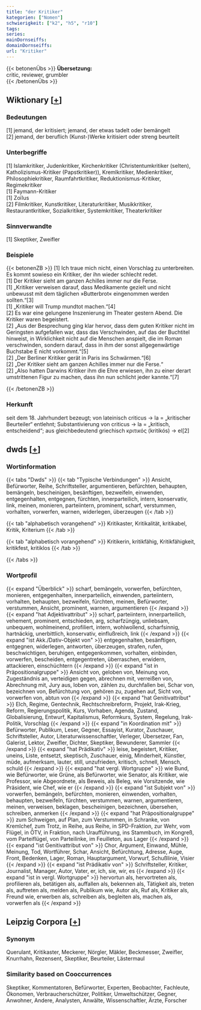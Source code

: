 ```yaml
---
title: "der Kritiker"
kategorien: ["Nomen"]
schwierigkeit: ["k2", "h5", "r10"]
tags:
series:
mainDornseiffs:
domainDornseiffs:
url: "Kritiker"
---
```


{{< betonenÜbs >}}
**Übersetzung:**  
critic, reviewer, grumbler  
{{< /betonenÜbs >}}

## Wiktionary [[+](https://de.wiktionary.org/wiki/Kritiker)]

### Bedeutungen
[1] jemand, der kritisiert; jemand, der etwas tadelt oder bemängelt  
[2] jemand, der beruflich (Kunst-)Werke kritisiert oder streng beurteilt  

### Unterbegriffe
[1] Islamkritiker, Judenkritiker, Kirchenkritiker (Christentumkritiker (selten), Katholizismus-Kritiker (Papstkritiker)), Kremlkritiker, Medienkritiker, Philosophiekritiker, Raumfahrtkritiker, Reduktionismus-Kritiker, Regimekritiker  
[1] Faymann-Kritiker  
[1] Zoïlus  
[2] Filmkritiker, Kunstkritiker, Literaturkritiker, Musikkritiker, Restaurantkritiker, Sozialkritiker, Systemkritiker, Theaterkritiker  

### Sinnverwandte
[1] Skeptiker, Zweifler  

### Beispiele
{{< betonenZB >}}
[1] Ich traue mich nicht, einen Vorschlag zu unterbreiten. Es kommt sowieso ein Kritiker, der ihn wieder schlecht redet.  
[1] Der Kritiker sieht am ganzen Achilles immer nur die Ferse.  
[1] „Kritiker verweisen darauf, dass Medikamente gezielt und nicht unbewusst mit dem täglichen »Butterbrot« eingenommen werden sollten.“[3]  
[1] „Kritiker will Trump mundtot machen.“[4]  
[2] Es war eine gelungene Inszenierung im Theater gestern Abend. Die Kritiker waren begeistert.  
[2] „Aus der Besprechung ging klar hervor, dass dem guten Kritiker nicht im Geringsten aufgefallen war, dass das Verschwinden, auf das der Buchtitel hinweist, in Wirklichkeit nicht auf die Menschen anspielt, die im Roman verschwinden, sondern darauf, dass in ihm der sonst allgegenwärtige Buchstabe E nicht vorkommt.“[5]  
[2] „Der Berliner Kritiker gerät in Paris ins Schwärmen.“[6]  
[2] „Der Kritiker sieht am ganzen Achilles immer nur die Ferse.“  
[2] „Also hatten Darwins Kritiker ihm die Ehre erwiesen, ihn zu einer derart umstrittenen Figur zu machen, dass ihn nun schlicht jeder kannte.“[7]  

{{< /betonenZB >}}
### Herkunft
seit dem 18. Jahrhundert bezeugt; von lateinisch criticus → la = „kritischer Beurteiler“ entlehnt; Substantivierung von criticus → la = „kritisch, entscheidend“; aus gleichbedeutend griechisch κριτικός (kritikós) → el[2]  



## dwds [[+](https://www.dwds.de/wb/Kritiker)]

### Wortinformation
{{< tabs "Dwds" >}}
{{< tab "Typische Verbindungen" >}}
Ansicht, Befürworter, Reihe, Schriftsteller, argumentieren, befürchten, behaupten, bemängeln, bescheinigen, besänftigen, bezweifeln, einwenden, entgegenhalten, entgegnen, fürchten, innerparteilich, intern, konservativ, link, meinen, monieren, parteiintern, prominent, scharf, verstummen, vorhalten, vorwerfen, warnen, widerlegen, überzeugen
{{< /tab >}}

{{< tab "alphabetisch vorangehend" >}}
Kritikaster, Kritikalität, kritikabel, Kritik, Kriterium
{{< /tab >}}

{{< tab "alphabetisch vorangehend" >}}
Kritikerin, kritikfähig, Kritikfähigkeit, kritikfest, kritiklos
{{< /tab >}}

{{< /tabs >}}

### Wortprofil
{{< expand "Überblick" >}} scharf, bemängeln, vorwerfen, befürchten, monieren, entgegenhalten, innerparteilich, einwenden, parteiintern, vorhalten, behaupten, bezweifeln, fürchten, meinen, Befürworter, verstummen, Ansicht, prominent, warnen, argumentieren {{< /expand >}}
{{< expand "hat Adjektivattribut" >}} scharf, parteiintern, innerparteilich, vehement, prominent, entschieden, arg, scharfzüngig, unliebsam, unbequem, wohlmeinend, profiliert, intern, wohlwollend, scharfsinnig, hartnäckig, unerbittlich, konservativ, einflußreich, link {{< /expand >}}
{{< expand "ist Akk./Dativ-Objekt von" >}} entgegenhalten, besänftigen, entgegnen, widerlegen, antworten, überzeugen, strafen, rufen, beschwichtigen, beruhigen, entgegenkommen, vorhalten, einbinden, vorwerfen, bescheiden, entgegentreten, überraschen, erwidern, attackieren, einschüchtern {{< /expand >}}
{{< expand "ist in Präpositionalgruppe" >}} Ansicht von, geloben von, Meinung von, Zugeständnis an, verteidigen gegen, abrechnen mit, verreißen von, Abrechnung mit, Jury aus, loben von, zählen zu, durchfallen bei, Schar von, bezeichnen von, Befürchtung von, gehören zu, zugehen auf, Sicht von, vorwerfen von, abtun von {{< /expand >}}
{{< expand "hat Genitivattribut" >}} Elch, Regime, Gentechnik, Rechtschreibreform, Projekt, Irak-Krieg, Reform, Regierungspolitik, Kurs, Vorhaben, Agenda, Zustand, Globalisierung, Entwurf, Kapitalismus, Reformkurs, System, Regelung, Irak-Politik, Vorschlag {{< /expand >}}
{{< expand "in Koordination mit" >}} Befürworter, Publikum, Leser, Gegner, Essayist, Kurator, Zuschauer, Schriftsteller, Autor, Literaturwissenschaftler, Verleger, Übersetzer, Fan, Galerist, Lektor, Zweifler, Dichter, Skeptiker, Bewunderer, Sammler {{< /expand >}}
{{< expand "hat Prädikativ" >}} leise, begeistert, Kritiker, uneins, Liste, entsetzt, skeptisch, Zuschauer, einig, Minderheit, Künstler, müde, aufmerksam, lauter, still, unzufrieden, kritisch, schnell, Mensch, schuld {{< /expand >}}
{{< expand "hat vergl. Wortgruppe" >}} wie Bund, wie Befürworter, wie Grüne, als Befürworter, wie Senator, als Kritiker, wie Professor, wie Abgeordnete, als Beweis, als Beleg, wie Vorsitzende, wie Präsident, wie Chef, wie er {{< /expand >}}
{{< expand "ist Subjekt von" >}} vorwerfen, bemängeln, befürchten, monieren, einwenden, vorhalten, behaupten, bezweifeln, fürchten, verstummen, warnen, argumentieren, meinen, verweisen, beklagen, bescheinigen, bezeichnen, übersehen, schreiben, anmerken {{< /expand >}}
{{< expand "hat Präpositionalgruppe" >}} zum Schweigen, auf Plan, zum Verstummen, in Schranke, von Kremlchef, zum Trotz, in Reihe, aus Reihe, in SPD-Fraktion, zur Wehr, vom Flügel, in ÖTV, in Fraktion, nach Uraufführung, ins Stammbuch, im Kongreß, vom Parteiflügel, von Parteilinke, im Feuilleton, aus Lager {{< /expand >}}
{{< expand "ist Genitivattribut von" >}} Chor, Argument, Einwand, Mühle, Meinung, Tod, Wortführer, Schar, Ansicht, Befürchtung, Adresse, Auge, Front, Bedenken, Lager, Roman, Hauptargument, Vorwurf, Schußlinie, Visier {{< /expand >}}
{{< expand "ist Prädikativ von" >}} Schriftsteller, Kritiker, Journalist, Manager, Autor, Vater, er, ich, sie, wir, es {{< /expand >}}
{{< expand "ist in vergl. Wortgruppe" >}} hervortun als, hervortreten als, profilieren als, betätigen als, auffallen als, bekennen als, Tätigkeit als, treten als, auftreten als, melden als, Publikum wie, Autor als, Ruf als, Kritiker als, Freund wie, erwerben als, schreiben als, begleiten als, machen als, vorwerfen als {{< /expand >}}

## Leipzig Corpora [[+](https://corpora.uni-leipzig.de/en/res?word=Kritiker&corpusId=deu_newscrawl-public_2018)]


### Synonym
Querulant, Kritikaster, Meckerer, Nörgler, Mäkler, Beckmesser, Zweifler, Knurrhahn, Rezensent, Skeptiker, Beurteiler, Lästermaul


### Similarity based on Cooccurrences
Skeptiker, Kommentatoren, Befürworter, Experten, Beobachter, Fachleute, Ökonomen, Verbraucherschützer, Politiker, Umweltschützer, Gegner, Anwohner, Andere, Analysten, Anwälte, Wissenschaftler, Ärzte, Forscher

